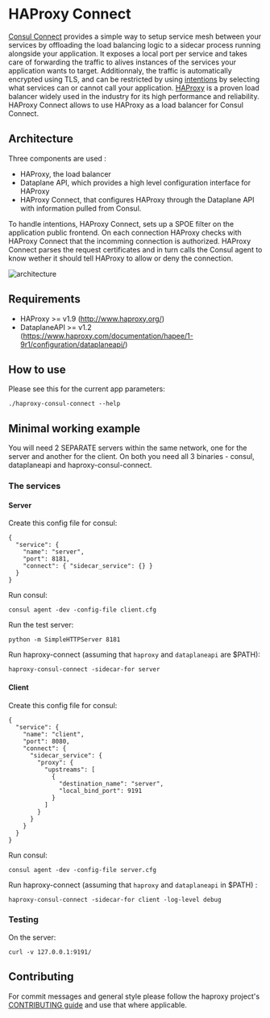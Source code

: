 # HAProxy Connect

[Consul Connect](https://www.consul.io/docs/connect/index.html) provides a simple way to setup service mesh between your services by offloading the load balancing logic to a sidecar process running alongside your application. It exposes a local port per service and takes care of forwarding the traffic to alives instances of the services your application wants to target. Additionnaly, the traffic is automatically encrypted using TLS, and can be restricted by using [intentions](https://www.consul.io/docs/connect/intentions.html) by selecting what services can or cannot call your application.
[HAProxy](https://www.haproxy.org) is a proven load balancer widely used in the industry for its high performance and reliability.
HAProxy Connect allows to use HAProxy as a load balancer for Consul Connect.

## Architecture

Three components are used :
* HAProxy, the load balancer
* Dataplane API, which provides a high level configuration interface for HAProxy
* HAProxy Connect, that configures HAProxy through the Dataplane API with information pulled from Consul.

To handle intentions, HAProxy Connect, sets up a SPOE filter on the application public frontend. On each connection HAProxy checks with HAProxy Connect that the incomming connection is authorized. HAProxy Connect parses the request certificates and in turn calls the Consul agent to know wether it should tell HAProxy to allow or deny the connection.

![architecture](https://github.com/haproxytech/haproxy-consul-connect/blob/master/docs/architecture.png)

## Requirements

* HAProxy >= v1.9 (http://www.haproxy.org/)
* DataplaneAPI >= v1.2 (https://www.haproxy.com/documentation/hapee/1-9r1/configuration/dataplaneapi/)

## How to use

Please see this for the current app parameters:
```
./haproxy-consul-connect --help
```

## Minimal working example

You will need 2 SEPARATE servers within the same network, one for the server and another for the client.
On both you need all 3 binaries - consul, dataplaneapi and haproxy-consul-connect.

### The services

#### Server

Create this config file for consul:
```
{
  "service": {
    "name": "server",
    "port": 8181,
    "connect": { "sidecar_service": {} }
  }
}
```
Run consul:
```
consul agent -dev -config-file client.cfg
```
Run the test server:
```
python -m SimpleHTTPServer 8181
```
Run haproxy-connect (assuming that `haproxy` and `dataplaneapi` are $PATH):
```
haproxy-consul-connect -sidecar-for server
```

#### Client

Create this config file for consul:
```
{
  "service": {
    "name": "client",
    "port": 8080,
    "connect": {
      "sidecar_service": {
        "proxy": {
          "upstreams": [
            {
              "destination_name": "server",
              "local_bind_port": 9191
            }
          ]
        }
      }
    }
  }
}
```
Run consul:
```
consul agent -dev -config-file server.cfg
```
Run haproxy-connect (assuming that `haproxy` and `dataplaneapi` in $PATH) :
```
haproxy-consul-connect -sidecar-for client -log-level debug
```

### Testing

On the server:
```
curl -v 127.0.0.1:9191/
```

## Contributing

For commit messages and general style please follow the haproxy project's [CONTRIBUTING guide](https://github.com/haproxy/haproxy/blob/master/CONTRIBUTING) and use that where applicable.

